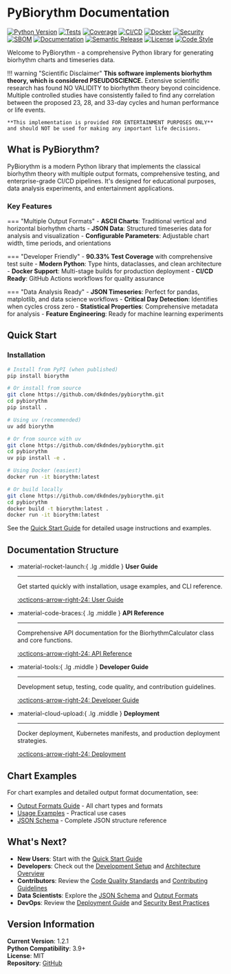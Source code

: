 # PyBiorythm Documentation

[![Python Version](https://img.shields.io/badge/python-3.9%2B-blue.svg)](https://python.org)
[![Tests](https://img.shields.io/badge/tests-72%20passed-green.svg)](https://github.com/dkdndes/pybiorythm)
[![Coverage](https://img.shields.io/badge/coverage-90.33%25-brightgreen.svg)](https://github.com/dkdndes/pybiorythm)
[![CI/CD](https://github.com/dkdndes/pybiorythm/actions/workflows/ci.yml/badge.svg)](https://github.com/dkdndes/pybiorythm/actions/workflows/ci.yml)
[![Docker](https://img.shields.io/badge/docker-multi--stage-blue.svg)](../Dockerfile)
[![Security](https://github.com/dkdndes/pybiorythm/actions/workflows/codeql.yml/badge.svg)](https://github.com/dkdndes/pybiorythm/actions/workflows/codeql.yml)
[![SBOM](https://github.com/dkdndes/pybiorythm/actions/workflows/sbom.yml/badge.svg)](https://github.com/dkdndes/pybiorythm/actions/workflows/sbom.yml)
[![Documentation](https://github.com/dkdndes/pybiorythm/actions/workflows/docs.yml/badge.svg)](https://github.com/dkdndes/pybiorythm/actions/workflows/docs.yml)
[![Semantic Release](https://img.shields.io/badge/%20%20%F0%9F%93%A6%F0%9F%9A%80-semantic--release-e10079.svg)](https://github.com/semantic-release/semantic-release)
[![License](https://img.shields.io/badge/license-MIT-blue.svg)](../LICENSE)
[![Code Style](https://img.shields.io/badge/code%20style-ruff-000000.svg)](https://github.com/astral-sh/ruff)

Welcome to PyBiorythm - a comprehensive Python library for generating biorhythm charts and timeseries data.

!!! warning "Scientific Disclaimer"
    **This software implements biorhythm theory, which is considered PSEUDOSCIENCE.** Extensive scientific research has found NO VALIDITY to biorhythm theory beyond coincidence. Multiple controlled studies have consistently failed to find any correlation between the proposed 23, 28, and 33-day cycles and human performance or life events.

    **This implementation is provided FOR ENTERTAINMENT PURPOSES ONLY** and should NOT be used for making any important life decisions.

## What is PyBiorythm?

PyBiorythm is a modern Python library that implements the classical biorhythm theory with multiple output formats, comprehensive testing, and enterprise-grade CI/CD pipelines. It's designed for educational purposes, data analysis experiments, and entertainment applications.

### Key Features

=== "Multiple Output Formats"
    - **ASCII Charts**: Traditional vertical and horizontal biorhythm charts
    - **JSON Data**: Structured timeseries data for analysis and visualization
    - **Configurable Parameters**: Adjustable chart width, time periods, and orientations

=== "Developer Friendly"
    - **90.33% Test Coverage** with comprehensive test suite
    - **Modern Python**: Type hints, dataclasses, and clean architecture
    - **Docker Support**: Multi-stage builds for production deployment
    - **CI/CD Ready**: GitHub Actions workflows for quality assurance

=== "Data Analysis Ready"
    - **JSON Timeseries**: Perfect for pandas, matplotlib, and data science workflows
    - **Critical Day Detection**: Identifies when cycles cross zero
    - **Statistical Properties**: Comprehensive metadata for analysis
    - **Feature Engineering**: Ready for machine learning experiments

## Quick Start

### Installation

```bash tab="pip"
# Install from PyPI (when published)
pip install biorythm

# Or install from source
git clone https://github.com/dkdndes/pybiorythm.git
cd pybiorythm
pip install .
```

```bash tab="uv"
# Using uv (recommended)
uv add biorythm

# Or from source with uv
git clone https://github.com/dkdndes/pybiorythm.git
cd pybiorythm
uv pip install -e .
```

```bash tab="Docker"
# Using Docker (easiest)
docker run -it biorythm:latest

# Or build locally
git clone https://github.com/dkdndes/pybiorythm.git
cd pybiorythm
docker build -t biorythm:latest .
docker run -it biorythm:latest
```

See the [Quick Start Guide](user-guide/quick-start.md) for detailed usage instructions and examples.

## Documentation Structure

<div class="grid cards" markdown>

-   :material-rocket-launch:{ .lg .middle } __User Guide__

    ---

    Get started quickly with installation, usage examples, and CLI reference.

    [:octicons-arrow-right-24: User Guide](user-guide/quick-start.md)

-   :material-code-braces:{ .lg .middle } __API Reference__

    ---

    Comprehensive API documentation for the BiorhythmCalculator class and core functions.

    [:octicons-arrow-right-24: API Reference](api/calculator.md)

-   :material-tools:{ .lg .middle } __Developer Guide__

    ---

    Development setup, testing, code quality, and contribution guidelines.

    [:octicons-arrow-right-24: Developer Guide](developer-guide/setup.md)

-   :material-cloud-upload:{ .lg .middle } __Deployment__

    ---

    Docker deployment, Kubernetes manifests, and production deployment strategies.

    [:octicons-arrow-right-24: Deployment](deployment/deployment-guide.md)

</div>

## Chart Examples

For chart examples and detailed output format documentation, see:
- [Output Formats Guide](user-guide/output-formats.md) - All chart types and formats
- [Usage Examples](user-guide/usage-examples.md) - Practical use cases 
- [JSON Schema](api/json-schema.md) - Complete JSON structure reference

## What's Next?

- **New Users**: Start with the [Quick Start Guide](user-guide/quick-start.md)
- **Developers**: Check out the [Development Setup](developer-guide/setup.md) and [Architecture Overview](developer-guide/architecture.md)
- **Contributors**: Review the [Code Quality Standards](developer-guide/code-quality.md) and [Contributing Guidelines](developer-guide/contributing.md)
- **Data Scientists**: Explore the [JSON Schema](api/json-schema.md) and [Output Formats](user-guide/output-formats.md)
- **DevOps**: Review the [Deployment Guide](deployment/deployment-guide.md) and [Security Best Practices](deployment/security.md)

## Version Information

**Current Version**: 1.2.1  
**Python Compatibility**: 3.9+  
**License**: MIT  
**Repository**: [GitHub](https://github.com/dkdndes/pybiorythm)